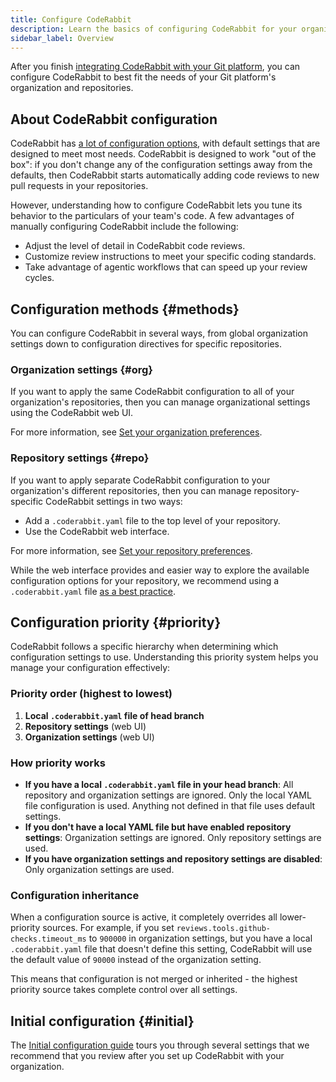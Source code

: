 ```yaml
---
title: Configure CodeRabbit
description: Learn the basics of configuring CodeRabbit for your organization.
sidebar_label: Overview
---
```


After you finish [integrating CodeRabbit with your Git platform](/platforms/),
you can configure CodeRabbit to best fit the needs of your Git platform's organization and repositories.

## About CodeRabbit configuration

CodeRabbit has [a lot of configuration options](/reference/configuration), with default settings that are designed to meet most needs. CodeRabbit is designed to work "out
of the box": if you don't change any of the
configuration settings away from the defaults, then CodeRabbit starts automatically
adding code reviews to new pull requests in your repositories.

However, understanding how to configure CodeRabbit lets you tune its behavior
to the particulars of your team's code. A few advantages of manually configuring
CodeRabbit include the following:

- Adjust the level of detail in CodeRabbit code reviews.
- Customize review instructions to meet your specific coding standards.
- Take advantage of agentic workflows that can speed up your review cycles.

## Configuration methods {#methods}

You can configure CodeRabbit in several ways, from global organization settings
down to configuration directives for specific repositories.

### Organization settings {#org}

If you want to apply the same CodeRabbit configuration to all of your organization's repositories, then
you can manage organizational settings using the CodeRabbit web UI.

For more information, see [Set your organization preferences](/guides/organization-settings).

### Repository settings {#repo}

If you want to apply separate CodeRabbit configuration to your organization's different repositories, then you can
manage repository-specific CodeRabbit settings in two ways:

- Add a `.coderabbit.yaml` file to the top level of your repository.
- Use the CodeRabbit web interface.

For more information, see [Set your repository preferences](/guides/repository-settings).

While the web interface provides and easier way to explore the available configuration options for your repository, we recommend using a `.coderabbit.yaml` file [as a best practice](/guides/setup-best-practices#yaml).

## Configuration priority {#priority}

CodeRabbit follows a specific hierarchy when determining which configuration settings to use. Understanding this priority system helps you manage your configuration effectively:

### Priority order (highest to lowest)

1. **Local `.coderabbit.yaml` file of head branch**
2. **Repository settings** (web UI)
3. **Organization settings** (web UI)

### How priority works

- **If you have a local `.coderabbit.yaml` file in your head branch**: All repository and organization settings are ignored. Only the local YAML file configuration is used. Anything not defined in that file uses default settings.
- **If you don't have a local YAML file but have enabled repository settings**: Organization settings are ignored. Only repository settings are used.
- **If you have organization settings and repository settings are disabled**: Only organization settings are used.

### Configuration inheritance

When a configuration source is active, it completely overrides all lower-priority sources. For example, if you set `reviews.tools.github-checks.timeout_ms` to `900000` in organization settings, but you have a local `.coderabbit.yaml` file that doesn't define this setting, CodeRabbit will use the default value of `90000` instead of the organization setting.

This means that configuration is not merged or inherited - the highest priority source takes complete control over all settings.

## Initial configuration {#initial}

The [Initial configuration guide](/guides/initial-configuration) tours you through several settings that we
recommend that you review after you set up CodeRabbit with your organization.
